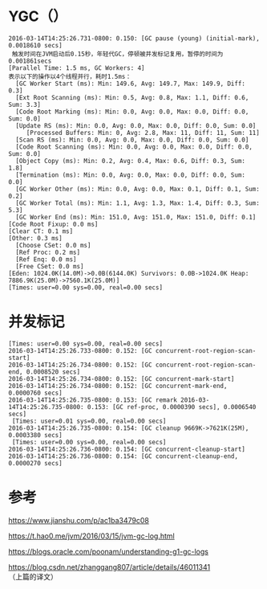 
# YGC（）

    2016-03-14T14:25:26.731-0800: 0.150: [GC pause (young) (initial-mark), 0.0018610 secs]
     触发时间在JVM启动后0.15秒，年轻代GC，停顿被并发标记复用，暂停的时间为0.001861secs
    [Parallel Time: 1.5 ms, GC Workers: 4]
    表示以下的操作以4个线程并行，耗时1.5ms：
      [GC Worker Start (ms): Min: 149.6, Avg: 149.7, Max: 149.9, Diff: 0.3]
      [Ext Root Scanning (ms): Min: 0.5, Avg: 0.8, Max: 1.1, Diff: 0.6, Sum: 3.3]
      [Code Root Marking (ms): Min: 0.0, Avg: 0.0, Max: 0.0, Diff: 0.0, Sum: 0.0]
      [Update RS (ms): Min: 0.0, Avg: 0.0, Max: 0.0, Diff: 0.0, Sum: 0.0]
         [Processed Buffers: Min: 0, Avg: 2.8, Max: 11, Diff: 11, Sum: 11]
      [Scan RS (ms): Min: 0.0, Avg: 0.0, Max: 0.0, Diff: 0.0, Sum: 0.0]
      [Code Root Scanning (ms): Min: 0.0, Avg: 0.0, Max: 0.0, Diff: 0.0, Sum: 0.0]
      [Object Copy (ms): Min: 0.2, Avg: 0.4, Max: 0.6, Diff: 0.3, Sum: 1.8]
      [Termination (ms): Min: 0.0, Avg: 0.0, Max: 0.0, Diff: 0.0, Sum: 0.0]
      [GC Worker Other (ms): Min: 0.0, Avg: 0.0, Max: 0.1, Diff: 0.1, Sum: 0.2]
      [GC Worker Total (ms): Min: 1.1, Avg: 1.3, Max: 1.4, Diff: 0.3, Sum: 5.3]
      [GC Worker End (ms): Min: 151.0, Avg: 151.0, Max: 151.0, Diff: 0.1]
    [Code Root Fixup: 0.0 ms]
    [Clear CT: 0.1 ms]
    [Other: 0.3 ms]
      [Choose CSet: 0.0 ms]
      [Ref Proc: 0.2 ms]
      [Ref Enq: 0.0 ms]
      [Free CSet: 0.0 ms]
    [Eden: 1024.0K(14.0M)->0.0B(6144.0K) Survivors: 0.0B->1024.0K Heap: 7886.9K(25.0M)->7560.1K(25.0M)]
    [Times: user=0.00 sys=0.00, real=0.00 secs] 

# 并发标记

    [Times: user=0.00 sys=0.00, real=0.00 secs] 
    2016-03-14T14:25:26.733-0800: 0.152: [GC concurrent-root-region-scan-start]
    2016-03-14T14:25:26.734-0800: 0.152: [GC concurrent-root-region-scan-end, 0.0008520 secs]
    2016-03-14T14:25:26.734-0800: 0.152: [GC concurrent-mark-start]
    2016-03-14T14:25:26.734-0800: 0.152: [GC concurrent-mark-end, 0.0000760 secs]
    2016-03-14T14:25:26.735-0800: 0.153: [GC remark 2016-03-14T14:25:26.735-0800: 0.153: [GC ref-proc, 0.0000390 secs], 0.0006540 secs]
     [Times: user=0.01 sys=0.00, real=0.00 secs] 
    2016-03-14T14:25:26.735-0800: 0.154: [GC cleanup 9669K->7621K(25M), 0.0003380 secs]
     [Times: user=0.00 sys=0.00, real=0.00 secs] 
    2016-03-14T14:25:26.736-0800: 0.154: [GC concurrent-cleanup-start]
    2016-03-14T14:25:26.736-0800: 0.154: [GC concurrent-cleanup-end, 0.0000270 secs]



# 参考

https://www.jianshu.com/p/ac1ba3479c08    

https://t.hao0.me/jvm/2016/03/15/jvm-gc-log.html

https://blogs.oracle.com/poonam/understanding-g1-gc-logs

https://blog.csdn.net/zhanggang807/article/details/46011341  （上篇的译文）


